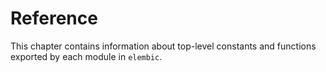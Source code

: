 # Reference

This chapter contains information about top-level constants and functions exported by each module in `elembic`.
